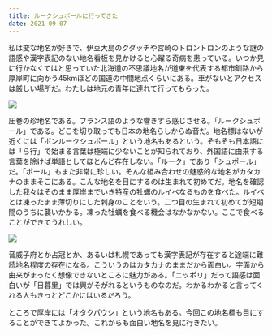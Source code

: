 ```yaml
---
title: ルークシュポールに行ってきた
date: 2021-09-07
---
```


私は変な地名が好きで、伊豆大島のクダッチや宮崎のトロントロンのような謎の語感や漢字表記のない地名看板を見かけると心躍る奇病を患っている。いつか見に行かなくてはと思っていた北海道の不思議地名が道東を代表する都市釧路から厚岸町に向かう45kmほどの国道の中間地点くらいにある。車がないとアクセスは厳しい場所だ。わたしは地元の青年に連れて行ってもらった。

![](https://photos.smugmug.com/photos/i-6r9993G/0/b639d5c3/X4/i-6r9993G-X4.jpg)

圧巻の珍地名である。フランス語のような響きすら感じさせる。「ルークシュポール」である。どこを切り取っても日本の地名らしからぬ音だ。地名標はないが近くには「ポンルークシュポール」という地名もあるという。そもそも日本語には「ら行」で始まる言葉は極端に少ないことが知られており、外国語に由来する言葉を除けば単語としてほとんど存在しない。「ルーク」であり「シュポール」だ。「ポール」もまた非常に珍しい。そんな組み合わせの魅惑的な地名がカタカナのままそこにある。こんな地名を目にするのは生まれて初めてだ。地名を確認した我々はそのまま厚岸までいき特産の牡蠣のルイベなるものを食べた。ルイベとは凍ったまま薄切りにした刺身のことをいう。二つ目の生まれて初めてが短期間のうちに襲いかかる。凍った牡蠣を食べる機会はなかなかない。ここで食べることができてうれしい。

![](https://photos.smugmug.com/photos/i-64RBXgp/0/df5fec64/X4/i-64RBXgp-X4.jpg)

音威子府とか占冠とか、あるいは札幌であっても漢字表記が存在すると途端に難読地名程度の存在になる。こういうのはカタカナのままだから面白い。字面から由来がまったく想像できないところに魅力がある。「ニッポリ」だって語感は面白いが「日暮里」では興がそがれるというものなのだ。わかるわかると言ってくれる人もきっとどこかにはいるだろう。

ところで厚岸には「オタクパウシ」という地名もある。今回この地名標も目にすることができてよかった。これからも面白い地名を見に行きたい。
